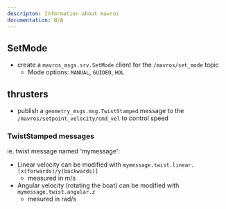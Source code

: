 ```yaml
---
descripton: Information about mavros
documentation: N/A
---
```

## SetMode
- create a `mavros_msgs.srv.SetMode` client for the `/mavros/set_mode` topic
	- Mode options: `MANUAL`, `GUIDED`, `HOL`

## thrusters
- publish a `geometry_msgs.msg.TwistStamped` message to the `/mavros/setpoint_velocity/cmd_vel` to control speed

### TwistStamped messages
ie. twist message named 'mymessage':
- Linear velocity can be modified with `mymessage.twist.linear.[x(forwards)/y(backwards)]`
	- measured in m/s
- Angular velocity (rotating the boat) can be modified with `mymessage.twist.angular.z`
	- mesured in rad/s

